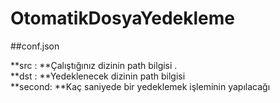 # OtomatikDosyaYedekleme    




##conf.json     



**src   : **Çalıştığınız dizinin path bilgisi .   
**dst   : **Yedeklenecek dizinin path bilgisi    
**second: **Kaç saniyede bir yedeklemek işleminin yapılacağı
